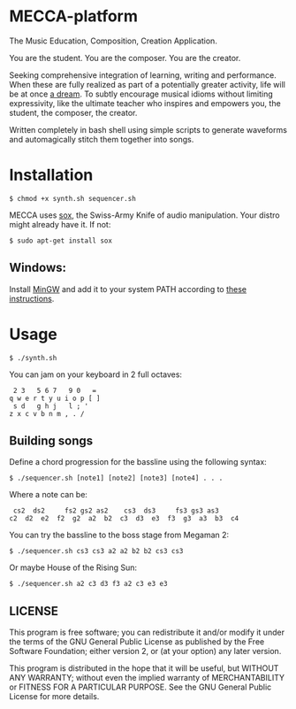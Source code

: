 # MECCA-platform
The Music Education, Composition, Creation Application.

You are the student.
You are the composer.
You are the creator.

Seeking comprehensive integration of learning, writing and performance. When these are fully realized as part of a potentially greater activity, life will be at once [a dream](https://www.youtube.com/watch?v=0TgrorCZg80). To subtly encourage musical idioms without limiting expressivity, like the ultimate teacher who inspires and empowers you, the student, the composer, the creator.

Written completely in bash shell using simple scripts to generate waveforms and automagically stitch them together into songs.

# Installation

    $ chmod +x synth.sh sequencer.sh
    
MECCA uses [sox](http://sox.sourceforge.net/), the Swiss-Army Knife of audio manipulation. Your distro might already have it.
If not:

    $ sudo apt-get install sox

## Windows:

Install [MinGW](http://www.mingw.org/) and add it to your system PATH according to [these instructions](http://www.computerhope.com/issues/ch000549.htm).

# Usage
    
    $ ./synth.sh
    
You can jam on your keyboard in 2 full octaves:

     2 3   5 6 7   9 0   =   
    q w e r t y u i o p [ ]
     s d   g h j   l ; '
    z x c v b n m , . /


## Building songs
    
Define a chord progression for the bassline using the following syntax:

    $ ./sequencer.sh [note1] [note2] [note3] [note4] . . .
    
Where a note can be:

     cs2  ds2     fs2 gs2 as2    cs3  ds3     fs3 gs3 as3
    c2  d2  e2  f2  g2  a2  b2  c3  d3  e3  f3  g3  a3  b3  c4
    

You can try the bassline to the boss stage from Megaman 2:

    $ ./sequencer.sh cs3 cs3 a2 a2 b2 b2 cs3 cs3
    
Or maybe House of the Rising Sun:

    $ ./sequencer.sh a2 c3 d3 f3 a2 c3 e3 e3



## LICENSE

This program is free software; you can redistribute it and/or modify it under the terms of the GNU General Public License as published by the Free Software Foundation; either version 2, or (at your option) any later version.

This program is distributed in the hope that it will be useful, but WITHOUT ANY WARRANTY; without even the implied warranty of MERCHANTABILITY or FITNESS FOR A PARTICULAR PURPOSE. See the GNU General Public License for more details.
